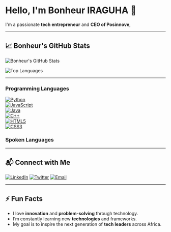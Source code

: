 # Hello, I'm Bonheur IRAGUHA 👋

I'm a passionate **tech entrepreneur** and **CEO of Posinnove**, 

---


## 📈 Bonheur's GitHub Stats

![Bonheur's GitHub Stats](https://github-readme-stats.vercel.app/api?username=ibonheur15&show_icons=true&count_private=true&hide_title=true&hide=prs&theme=radical)

![Top Languages](https://github-readme-stats.vercel.app/api/top-langs/?username=ibonheur15&layout=compact&theme=radical)

---
### **Programming Languages**  
[![Python](https://img.shields.io/badge/-Python-3776AB?style=flat-square&logo=python&logoColor=white)](https://www.python.org/)  
[![JavaScript](https://img.shields.io/badge/-JavaScript-F7DF1E?style=flat-square&logo=javascript&logoColor=black)](https://www.javascript.com/)  
[![Java](https://img.shields.io/badge/-Java-007396?style=flat-square&logo=java&logoColor=white)](https://www.java.com/)  
[![C++](https://img.shields.io/badge/-C++-00599C?style=flat-square&logo=cplusplus&logoColor=white)](https://www.cplusplus.com/)  
[![HTML5](https://img.shields.io/badge/-HTML5-E34F26?style=flat-square&logo=html5&logoColor=white)](https://developer.mozilla.org/en-US/docs/Web/HTML)  
[![CSS3](https://img.shields.io/badge/-CSS3-1572B6?style=flat-square&logo=css3&logoColor=white)](https://developer.mozilla.org/en-US/docs/Web/CSS)

### **Spoken Languages**  

---

## 📬 Connect with Me

[![LinkedIn](https://img.shields.io/badge/-LinkedIn-0A66C2?style=for-the-badge&logo=linkedin&logoColor=white)](https://www.linkedin.com/in/your-profile/)
[![Twitter](https://img.shields.io/badge/-Twitter-1DA1F2?style=for-the-badge&logo=twitter&logoColor=white)](https://twitter.com/your-username)
[![Email](https://img.shields.io/badge/-Email-D14836?style=for-the-badge&logo=gmail&logoColor=white)](mailto:ibonheur15@gmail.com)

---

## ⚡ Fun Facts
- I love **innovation** and **problem-solving** through technology.
- I’m constantly learning new **technologies** and frameworks.
- My goal is to inspire the next generation of **tech leaders** across Africa.

